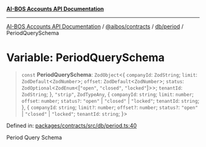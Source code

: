 [**AI-BOS Accounts API Documentation**](../../../../../README.md)

***

[AI-BOS Accounts API Documentation](../../../../../README.md) / [@aibos/contracts](../../../README.md) / [db/period](../README.md) / PeriodQuerySchema

# Variable: PeriodQuerySchema

> `const` **PeriodQuerySchema**: `ZodObject`\<\{ `companyId`: `ZodString`; `limit`: `ZodDefault`\<`ZodNumber`\>; `offset`: `ZodDefault`\<`ZodNumber`\>; `status`: `ZodOptional`\<`ZodEnum`\<\[`"open"`, `"closed"`, `"locked"`\]\>\>; `tenantId`: `ZodString`; \}, `"strip"`, `ZodTypeAny`, \{ `companyId`: `string`; `limit`: `number`; `offset`: `number`; `status?`: `"open"` \| `"closed"` \| `"locked"`; `tenantId`: `string`; \}, \{ `companyId`: `string`; `limit?`: `number`; `offset?`: `number`; `status?`: `"open"` \| `"closed"` \| `"locked"`; `tenantId`: `string`; \}\>

Defined in: [packages/contracts/src/db/period.ts:40](https://github.com/pohlai88/accounts/blob/48103fb36d28b2b9bfb33472b6de2f719773cde9/packages/contracts/src/db/period.ts#L40)

Period Query Schema
